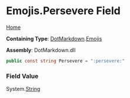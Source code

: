 # Emojis\.Persevere Field

[Home](../../../README.md)

**Containing Type**: [DotMarkdown](../../README.md)\.[Emojis](../README.md)

**Assembly**: DotMarkdown\.dll

```csharp
public const string Persevere = ":persevere:"
```

### Field Value

System\.[String](https://docs.microsoft.com/en-us/dotnet/api/system.string)